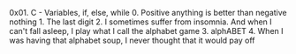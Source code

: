 0x01. C - Variables, if, else, while
	0. Positive anything is better than negative nothing
        1. The last digit
        2. I sometimes suffer from insomnia. And when I can't fall asleep, I play what I call the alphabet game
        3. alphABET
        4. When I was having that alphabet soup, I never thought that it would pay off
